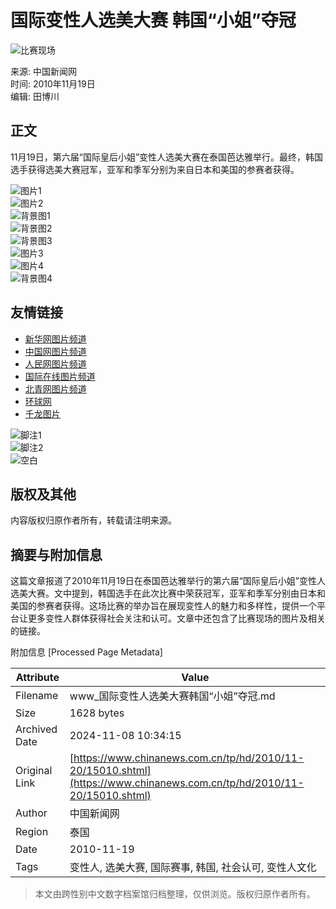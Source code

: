 # 国际变性人选美大赛 韩国“小姐”夺冠

![比赛现场](http://i8.chinanews.com/special/wide_c/01.jpg)

来源: 中国新闻网  
时间: 2010年11月19日  
编辑: 田博川  

## 正文

11月19日，第六届“国际皇后小姐”变性人选美大赛在泰国芭达雅举行。最终，韩国选手获得选美大赛冠军，亚军和季军分别为来自日本和美国的参赛者获得。

![图片1](http://i5.chinanews.com/photo/hd_img/k03-01.gif)  
![图片2](http://i5.chinanews.com/photo/hd_img/k03-02.gif)  
![背景图1](http://i5.chinanews.com/photo/hd_img/k03-bg01.gif)  
![背景图2](http://i5.chinanews.com/photo/hd_img/k03-bg04.gif)  
![背景图3](http://i5.chinanews.com/photo/hd_img/k03-bg02.gif)  
![图片3](http://i5.chinanews.com/photo/hd_img/k03-04.gif)  
![图片4](http://i5.chinanews.com/photo/hd_img/k03-03.gif)  
![背景图4](http://i5.chinanews.com/photo/hd_img/k03-bg03.gif)  

## 友情链接

- [新华网图片频道](http://www.xinhuanet.com/photo/)  
- [中国网图片频道](http://www.china.com.cn/photo/node_6183095.htm)  
- [人民网图片频道](http://www.people.com.cn)  
- [国际在线图片频道](http://www.cri.cn/photo/index.htm)  
- [北青网图片频道](http://www.ynet.com)  
- [环球网](http://www.huanqiu.com)  
- [千龙图片](http://www.qianlong.com)  

![脚注1](http://i3.chinanews.com/photo/special_img2009/yqlj1.gif)  
![脚注2](http://i3.chinanews.com/photo/special_img2009/yqlj2.gif)  
![空白](http://i6.chinanews.com/photo/special_img2009/blank.gif)  

## 版权及其他

内容版权归原作者所有，转载请注明来源。

## 摘要与附加信息

<!-- tcd_abstract -->
这篇文章报道了2010年11月19日在泰国芭达雅举行的第六届“国际皇后小姐”变性人选美大赛。文中提到，韩国选手在此次比赛中荣获冠军，亚军和季军分别由日本和美国的参赛者获得。这场比赛的举办旨在展现变性人的魅力和多样性，提供一个平台让更多变性人群体获得社会关注和认可。文章中还包含了比赛现场的图片及相关的链接。
<!-- tcd_abstract_end -->

附加信息 [Processed Page Metadata]

| Attribute       | Value                                  |
|-----------------|----------------------------------------|
| Filename        | www_国际变性人选美大赛韩国“小姐”夺冠.md                             |
| Size            | 1628 bytes                           |
| Archived Date   | 2024-11-08 10:34:15                             |
| Original Link   | [https://www.chinanews.com.cn/tp/hd/2010/11-20/15010.shtml](https://www.chinanews.com.cn/tp/hd/2010/11-20/15010.shtml)                       |
| Author          | 中国新闻网                               |
| Region          | 泰国                               |
| Date            | 2010-11-19                                 |
| Tags            | 变性人, 选美大赛, 国际赛事, 韩国, 社会认可, 变性人文化                                 |
>
> 本文由跨性别中文数字档案馆归档整理，仅供浏览。版权归原作者所有。
>